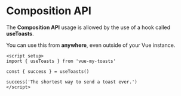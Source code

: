 # Composition API

The **Composition API** usage is allowed by the use of a hook called **useToasts**.

You can use this from **anywhere**, even outside of your Vue instance.

```vue
<script setup>
import { useToasts } from 'vue-my-toasts'

const { success } = useToasts()

success('The shortest way to send a toast ever.')
</script>
```
